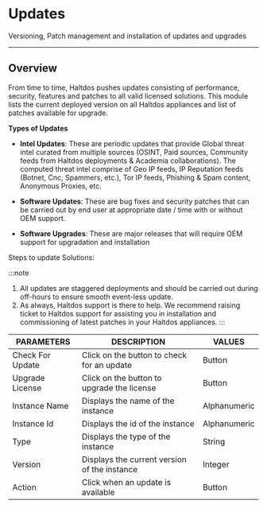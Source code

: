 # Updates

Versioning, Patch management and installation of updates and upgrades

---

## Overview

From time to time, Haltdos pushes updates consisting of performance, security, features and patches to all valid licensed solutions. This module lists the current deployed version on all Haltdos appliances and list of patches available for upgrade.


**Types of Updates**

- **Intel Updates**: These are periodic updates that provide Global threat intel curated from multiple sources (OSINT, Paid sources, Community feeds from Haltdos deployments & Academia collaborations). The computed threat intel comprise of Geo IP feeds, IP Reputation feeds (Botnet, Cnc, Spammers, etc.), Tor IP feeds, Phishing & Spam content, Anonymous Proxies, etc. 

- **Software Updates**: These are bug fixes and security patches that can be carried out by end user at appropriate date / time with or without OEM support.

- **Software Upgrades**: These are major releases that will require OEM support for upgradation and installation


Steps to update Solutions:

:::note
1. All updates are staggered deployments and should be carried out during off-hours to ensure smooth event-less update.
2. As always, Haltdos support is there to help. We recommend raising ticket to Haltdos support for assisting you in installation and commissioning of latest patches in your Haltdos appliances.
:::

| PARAMETERS       | DESCRIPTION                                  | VALUES       |
|------------------|----------------------------------------------|--------------|
| Check For Update | Click on the button to check for an update   | Button       |
| Upgrade License  | Click on the button to upgrade the license   | Button       |
| Instance Name    | Displays the name of the instance            | Alphanumeric |
| Instance Id      | Displays the id of the instance              | Alphanumeric |
| Type             | Displays the type of the instance            | String       |
| Version          | Displays the current version of the instance | Integer      |
| Action           | Click when an update is available            | Button       |
